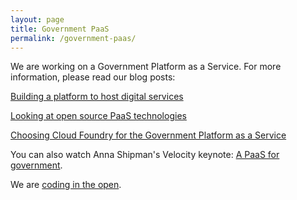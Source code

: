 ```yaml
---
layout: page
title: Government PaaS
permalink: /government-paas/
---
```

We are working on a Government Platform as a Service. For more information,
please read our blog posts:

[Building a platform to host digital services](https://gds.blog.gov.uk/2015/09/08/building-a-platform-to-host-digital-services/)

[Looking at open source PaaS
technologies](https://gdstechnology.blog.gov.uk/2015/10/27/looking-at-open-source-paas-technologies/)

[Choosing Cloud Foundry for the Government Platform as a
Service](https://governmentasaplatform.blog.gov.uk/2015/12/17/choosing-cloudfoundry/)

You can also watch Anna Shipman's Velocity keynote: [A PaaS for
government](https://www.youtube.com/watch?v=OLOaq-Xf5zU).

We are [coding in the
open](https://github.com/alphagov?utf8=%E2%9C%93&query=paas-).
